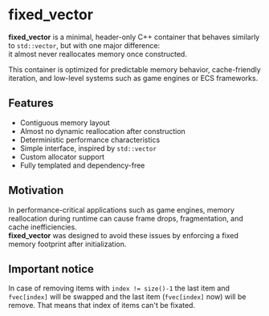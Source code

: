 ﻿# fixed_vector

**fixed_vector** is a minimal, header-only C++ container that behaves similarly to `std::vector`, but with one major difference:  
it almost never reallocates memory once constructed.  

This container is optimized for predictable memory behavior, cache-friendly iteration, and low-level systems such as game engines or ECS frameworks.

## Features

- Contiguous memory layout
- Almost no dynamic reallocation after construction
- Deterministic performance characteristics
- Simple interface, inspired by `std::vector`
- Custom allocator support
- Fully templated and dependency-free

## Motivation

In performance-critical applications such as game engines, memory reallocation during runtime can cause frame drops, fragmentation, and cache inefficiencies.  
**fixed_vector** was designed to avoid these issues by enforcing a fixed memory footprint after initialization.

## Important notice

In case of removing items with `index != size()-1` the last item and `fvec[index]` will be swapped and the last item (`fvec[index]` now) will be remove. That means that index of items can't be fixated.
